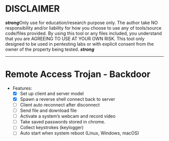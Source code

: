 # DISCLAIMER

***strong***Only use for education/research purpose only. The author take NO responsibility and/or liability for how you choose to use any of tools/source code/files provided. By using this tool or any files included, you understand that you are AGREEING TO USE AT YOUR OWN RISK.
This tool only designed to be used in pentesting labs or with explicit consent from the owner of the property being tested.
***strong***

-------------------------------------------------------------------
# Remote Access Trojan - Backdoor

- Features:
  - [x] Set up client and server model
  - [x] Spawn a reverse shell connect back to server
  - [ ] Client auto reconnect after disconnect
  - [ ] Send file and download file
  - [ ] Activate a system’s webcam and record video
  - [ ] Take saved passwords stored in chrome.
  - [ ] Collect keystrokes (keylogger)
  - [ ] Auto start when system reboot (Linux, Windows, macOS)
